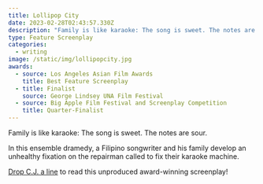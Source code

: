 ```yaml
---
title: Lollipop City
date: 2023-02-28T02:43:57.330Z
description: "Family is like karaoke: The song is sweet. The notes are sour."
type: Feature Screenplay
categories:
  - writing
image: /static/img/lollipopcity.jpg
awards:
  - source: Los Angeles Asian Film Awards
    title: Best Feature Screenplay
  - title: Finalist
    source: George Lindsey UNA Film Festival
  - source: Big Apple Film Festival and Screenplay Competition
    title: Quarter-Finalist
---
```

Family is like karaoke: The song is sweet. The notes are sour. 

In this ensemble dramedy, a Filipino songwriter and his family develop an unhealthy fixation on the repairman called to fix their karaoke machine. 

[Drop C.J. a line](<mailto:cj@cjarellano.com >) to read this unproduced award-winning screenplay!